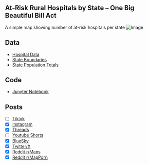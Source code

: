 ## At-Risk Rural Hospitals by State – One Big Beautiful Bill Act
A simple map showing number of at-risk hospitals per state
![Image](https://drive.google.com/uc?export=view&id=1AQaYnqooM8k_S3DI83pjJzk5VIzOIUas)

## Data
* [Hospital Data](https://www.markey.senate.gov/imo/media/doc/letter_on_rural_hospitals.pdf)
* [State Boundaries](https://www.census.gov/geographies/mapping-files/time-series/geo/carto-boundary-file.html)
* [State Population Totals](https://www.census.gov/data/tables/time-series/demo/popest/2020s-state-total.html)

## Code
* [Jupyter Notebook](FormatData.ipynb)

## Posts
- [ ] [Tiktok]()
- [x] [Instagram](https://www.instagram.com/p/DLntPFqz8ct/)
- [x] [Threads](https://www.threads.com/@vinemapper/post/DLntPjqzlbd)
- [ ] [Youtube Shorts]()
- [x] [BlueSky](https://bsky.app/profile/vinemapper.bsky.social/post/3lsz5nqriuk2s)
- [x] [Twitter/X](https://x.com/VineMapper/status/1940522311733727382)
- [x] [Reddit r/Maps](https://www.reddit.com/r/Maps/comments/1lq7t9a/atrisk_rural_hospitals_by_state_one_big_beautiful/)
- [x] [Reddit r/MapPorn](https://www.reddit.com/r/MapPorn/comments/1lq7t5e/atrisk_rural_hospitals_by_state_one_big_beautiful/)
